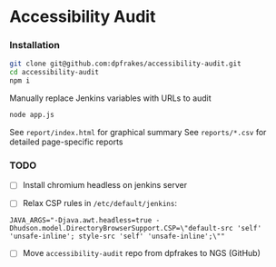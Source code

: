 # Accessibility Audit

### Installation

```sh
git clone git@github.com:dpfrakes/accessibility-audit.git
cd accessibility-audit
npm i
```

Manually replace Jenkins variables with URLs to audit

```sh
node app.js
```

See `report/index.html` for graphical summary
See `reports/*.csv` for detailed page-specific reports

### TODO

- [ ] Install chromium headless on jenkins server

- [ ] Relax CSP rules in `/etc/default/jenkins`:
```
JAVA_ARGS="-Djava.awt.headless=true -Dhudson.model.DirectoryBrowserSupport.CSP=\"default-src 'self' 'unsafe-inline'; style-src 'self' 'unsafe-inline';\""
```

- [ ] Move `accessibility-audit` repo from dpfrakes to NGS (GitHub)
